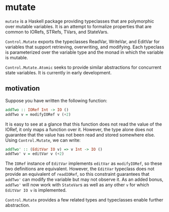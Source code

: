 # mutate

`mutate` is a Haskell package providing typeclasses that are polymorphic over
mutable variables. It is an attempt to formalize properties that are common to
IORefs, STRefs, TVars, and StateVars.

`Control.Mutate` exports the typeclasses ReadVar, WriteVar, and EditVar for
variables that support retrieving, overwriting, and modifying. Each typeclass
is parameterized over the variable type and the monad in which the variable is
mutable.

`Control.Mutate.Atomic` seeks to provide similar abstractions for concurrent
state variables. It is currently in early development.


## motivation

Suppose you have written the following function:

```haskell
addTwo :: IORef Int -> IO ()
addTwo v = modifyIORef v (+2)
```

It is easy to see at a glance that this function does not read the value of the
IORef, it only maps a function over it. However, the type alone does not
guarantee that the value has not been read and stored somewhere else. Using
`Control.Mutate`, we can write:

```haskell
addTwo' :: (EditVar IO v) => v Int -> IO ()
addTwo' v = editVar v (+2)
```

The `IORef` instance of `EditVar` implements `editVar` as `modifyIORef`, so
these two definitions are equivalent. However, the `EditVar` typeclass does not
provide an equivalent of `readIORef`, so this constraint guarantees that
`addTwo'` can modify the variable but may not observe it. As an added bonus,
`addTwo'` will now work with `StateVar`s as well as any other `v` for which
`EditVar IO v` is implemented.

`Control.Mutate` provides a few related types and typeclasses enable further
abstraction.
